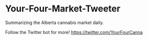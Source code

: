 # Your-Four-Market-Tweeter

Summarizing the Alberta cannabis market daily. 

Follow the Twitter bot for more!  https://twitter.com/YourFourCanna
